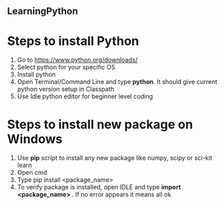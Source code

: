 ## LearningPython

# Steps to install Python

1. Go to https://www.python.org/downloads/ 
2. Select python for your specific OS
3. Install python 
4. Open Terminal/Command Line and type <b>python</b>. It should give current python version setup in Classpath
5. Use Idle python editor for beginner level coding

# Steps to install new package on Windows

1. Use <b>pip</b> script to install any new package like numpy, scipy or sci-kit learn
2. Open cmd
3. Type pip install <package_name>
4. To verify package is installed, open IDLE and type <b> import <package_name> </b>. If no error appears it means all ok

